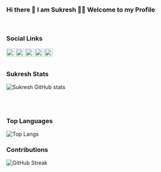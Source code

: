 ### Hi there 👋  I am Sukresh  👦‍👦 Welcome to my Profile  
 
<br />

<!--- [<kbd><img target="_blank" width = "400px" src = "https://www.buymeacoffee.com/assets/img/guidelines/download-assets-2.svg"></kbd>](https://www.buymeacoffee.com/sukreshmanda) --->

### Social Links

[<img align="left" target="_blank" alt="Instagram" width="22px" src="https://cdn.jsdelivr.net/npm/simple-icons@v3/icons/instagram.svg">](https://www.instagram.com/sukreshmanda/)
[<img align ="left" target="_blank" alt="LinkedIn" width="22px" src="https://cdn.jsdelivr.net/npm/simple-icons@v3/icons/linkedin.svg">](https://www.linkedin.com/in/manda-sukresh-002640167/)
[<img align="left" target="_blank" alt="YouTube" width="22px" src="https://cdn.jsdelivr.net/npm/simple-icons@v3/icons/youtube.svg" />](https://youtube.com/c/dumbminds)
[<img align="left" target="_blank" alt="Twitter" width="22px" src="https://cdn.jsdelivr.net/npm/simple-icons@v3/icons/twitter.svg" />](https://twitter.com/mandasukresh)
[<img align="left" target="_blank" alt="Shutterstock" width="22px" src="https://cdn.jsdelivr.net/npm/simple-icons@v3/icons/shutterstock.svg" />](https://www.shutterstock.com/en/g/Sukresh?rid=284297511)
<br />
<br />


### Sukresh Stats

![Sukresh GitHub stats](https://github-readme-stats.vercel.app/api?username=sukreshmanda&show_icons=true&theme=radical&include_all_commits=true)

<br />
<br />

### Top Languages
![Top Langs](https://github-readme-stats.vercel.app/api/top-langs/?username=sukreshmanda&langs_count=10)

### Contributions
![GitHub Streak](https://github-readme-streak-stats.herokuapp.com/?user=sukreshmanda)
